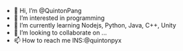 - 👋 Hi, I’m @QuintonPang
- 👀 I’m interested in programming
- 🌱 I’m currently learning Nodejs, Python, Java, C++, Unity
- 💞️ I’m looking to collaborate on ...
- 📫 How to reach me INS:@quintonpyx

<!---
QuintonPang/QuintonPang is a ✨ special ✨ repository because its `README.md` (this file) appears on your GitHub profile.
You can click the Preview link to take a look at your changes.
--->
